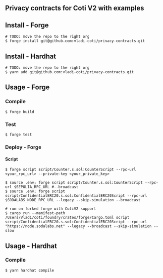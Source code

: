 ## Privacy contracts for Coti V2 with examples

## Install - Forge

```shell
# TODO: move the repo to the right org
$ forge install git@github.com:vladi-coti/privacy-contracts.git
```

## Install - Hardhat

```shell
# TODO: move the repo to the right org
$ yarn add git@github.com:vladi-coti/privacy-contracts.git
```

## Usage - Forge

### Compile

```shell
$ forge build
```

### Test

```shell
$ forge test
```

### Deploy - Forge

#### Script

```shell
$ forge script script/Counter.s.sol:CounterScript --rpc-url <your_rpc_url> --private-key <your_private_key>

$ source .env; forge script script/Counter.s.sol:CounterScript --rpc-url $SEPOLIA_RPC_URL #--broadcast
$ source .env; forge script script/ConfidentialERC20.s.sol:ConfidentialERC20Script --rpc-url $SODALABS_NODE_RPC_URL --legacy --skip-simulation --broadcast

# run on forked forge with CotiV2 support
$ cargo run --manifest-path /Users/Vlad1/coti/foundry/crates/forge/Cargo.toml script script/ConfidentialERC20.s.sol:ConfidentialERC20Script --rpc-url "https://node.sodalabs.net" --legacy --broadcast --skip-simulation --slow
```

## Usage - Hardhat

### Compile

```shell
$ yarn hardhat compile
```
